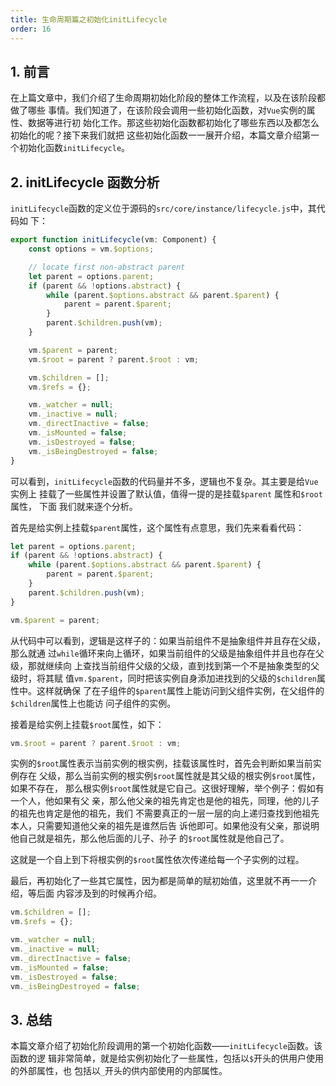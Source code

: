 ```yaml
---
title: 生命周期篇之初始化initLifecycle
order: 16
---
```


## 1. 前言

在上篇文章中，我们介绍了生命周期初始化阶段的整体工作流程，以及在该阶段都做了哪些
事情。我们知道了，在该阶段会调用一些初始化函数，对`Vue`实例的属性、数据等进行初
始化工作。那这些初始化函数都初始化了哪些东西以及都怎么初始化的呢？接下来我们就把
这些初始化函数一一展开介绍，本篇文章介绍第一个初始化函数`initLifecycle`。

## 2. initLifecycle 函数分析

`initLifecycle`函数的定义位于源码的`src/core/instance/lifecycle.js`中，其代码如
下：

```javascript
export function initLifecycle(vm: Component) {
	const options = vm.$options;

	// locate first non-abstract parent
	let parent = options.parent;
	if (parent && !options.abstract) {
		while (parent.$options.abstract && parent.$parent) {
			parent = parent.$parent;
		}
		parent.$children.push(vm);
	}

	vm.$parent = parent;
	vm.$root = parent ? parent.$root : vm;

	vm.$children = [];
	vm.$refs = {};

	vm._watcher = null;
	vm._inactive = null;
	vm._directInactive = false;
	vm._isMounted = false;
	vm._isDestroyed = false;
	vm._isBeingDestroyed = false;
}
```

可以看到，`initLifecycle`函数的代码量并不多，逻辑也不复杂。其主要是给`Vue`实例上
挂载了一些属性并设置了默认值，值得一提的是挂载`$parent` 属性和`$root`属性， 下面
我们就来逐个分析。

首先是给实例上挂载`$parent`属性，这个属性有点意思，我们先来看看代码：

```javascript
let parent = options.parent;
if (parent && !options.abstract) {
	while (parent.$options.abstract && parent.$parent) {
		parent = parent.$parent;
	}
	parent.$children.push(vm);
}

vm.$parent = parent;
```

从代码中可以看到，逻辑是这样子的：如果当前组件不是抽象组件并且存在父级，那么就通
过`while`循环来向上循环，如果当前组件的父级是抽象组件并且也存在父级，那就继续向
上查找当前组件父级的父级，直到找到第一个不是抽象类型的父级时，将其赋
值`vm.$parent`，同时把该实例自身添加进找到的父级的`$children`属性中。这样就确保
了在子组件的`$parent`属性上能访问到父组件实例，在父组件的`$children`属性上也能访
问子组件的实例。

接着是给实例上挂载`$root`属性，如下：

```javascript
vm.$root = parent ? parent.$root : vm;
```

实例的`$root`属性表示当前实例的根实例，挂载该属性时，首先会判断如果当前实例存在
父级，那么当前实例的根实例`$root`属性就是其父级的根实例`$root`属性，如果不存在，
那么根实例`$root`属性就是它自己。这很好理解，举个例子：假如有一个人，他如果有父
亲，那么他父亲的祖先肯定也是他的祖先，同理，他的儿子的祖先也肯定是他的祖先，我们
不需要真正的一层一层的向上递归查找到他祖先本人，只需要知道他父亲的祖先是谁然后告
诉他即可。如果他没有父亲，那说明他自己就是祖先，那么他后面的儿子、孙子
的`$root`属性就是他自己了。

这就是一个自上到下将根实例的`$root`属性依次传递给每一个子实例的过程。

最后，再初始化了一些其它属性，因为都是简单的赋初始值，这里就不再一一介绍，等后面
内容涉及到的时候再介绍。

```javascript
vm.$children = [];
vm.$refs = {};

vm._watcher = null;
vm._inactive = null;
vm._directInactive = false;
vm._isMounted = false;
vm._isDestroyed = false;
vm._isBeingDestroyed = false;
```

## 3. 总结

本篇文章介绍了初始化阶段调用的第一个初始化函数——`initLifecycle`函数。该函数的逻
辑非常简单，就是给实例初始化了一些属性，包括以`$`开头的供用户使用的外部属性，也
包括以`_`开头的供内部使用的内部属性。
